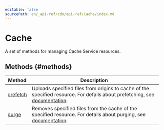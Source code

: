 ```yaml
---
editable: false
sourcePath: en/_api-ref/cdn/api-ref/Cache/index.md
---
```



# Cache
A set of methods for managing Cache Service resources.

## Methods {#methods}
Method | Description
--- | ---
[prefetch](prefetch.md) | Uploads specified files from origins to cache of the specified resource. For defails about prefetching, see [documentation](/docs/cdn/concepts/caching#prefetch).
[purge](purge.md) | Removes specified files from the cache of the specified resource. For details about purging, see [documentation](/docs/cdn/concepts/caching#purge).